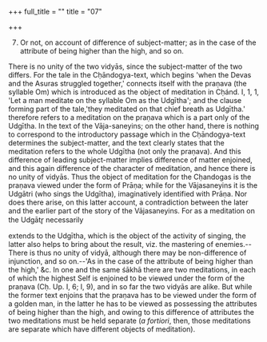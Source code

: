 +++
full_title = ""
title = "07"

+++


7. Or not, on account of difference of subject-matter; as in the case of the attribute of being higher than the high, and so on.

There is no unity of the two vidyās, since the subject-matter of the two differs. For the tale in the Cḥāndogya-text, which begins 'when the Devas and the Asuras struggled together,' connects itself with the praṇava (the syllable Om) which is introduced as the object of meditation in Cḥánd. I, 1, 1, 'Let a man meditate on the syllable Om as the Udgītha'; and the clause forming part of the tale,'they meditated on that chief breath as Udgītha.' therefore refers to a meditation on the praṇava which is a part only of the Udgītha. In the text of the Vāja-saneyins; on the other hand, there is nothing to correspond to the introductory passage which in the Cḥāndogya-text determines the subject-matter, and the text clearly states that the meditation refers to the whole Udgītha (not only the praṇava). And this difference of leading subject-matter implies difference of matter enjoined, and this again difference of the character of meditation, and hence there is no unity of vidyās. Thus the object of meditation for the Cḥandogas is the praṇava viewed under the form of Prāṇa; while for the Vājasaneyins it is the Udgātri (who sings the Udgītha), imaginatively identified with Prāṇa. Nor does there arise, on this latter account, a contradiction between the later and the earlier part of the story of the Vājasaneyins. For as a meditation on the Udgātr̥ necessarily

extends to the Udgītha, which is the object of the activity of singing, the latter also helps to bring about the result, viz. the mastering of enemies.--There is thus no unity of vidyā, although there may be non-difference of injunction, and so on.--'As in the case of the attribute of being higher than the high,' &c. In one and the same śākhā there are two meditations, in each of which the highest Self is enjoined to be viewed under the form of the praṇava (Cḥ. Up. I, 6; I, 9), and in so far the two vidyās are alike. But while the former text enjoins that the praṇava has to be viewed under the form of a golden man, in the latter he has to be viewed as possessing the attributes of being higher than the high, and owing to this difference of attributes the two meditations must be held separate (_a fortiori_, then, those meditations are separate which have different objects of meditation).

